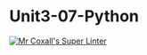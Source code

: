 # Unit3-07-Python
[![Mr Coxall's Super Linter](https://github.com/ICS3U-C-Programming-JulienL/Unit3-07-Python/workflows/Mr%20Coxall's%20Super%20Linter/badge.svg)](https://github.com/ICS3U-C-Programming-JulienL/Unit3-07-Python/actions/)
